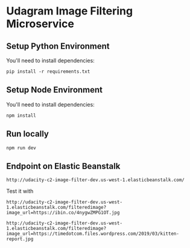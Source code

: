 # Udagram Image Filtering Microservice


## Setup Python Environment


You'll need to install dependencies: 

```
pip install -r requirements.txt
```

## Setup Node Environment

You'll need to install dependencies: 

```
npm install
```

## Run locally

```
npm run dev
```

## Endpoint on Elastic Beanstalk

```
http://udacity-c2-image-filter-dev.us-west-1.elasticbeanstalk.com/
```

Test it with

```
http://udacity-c2-image-filter-dev.us-west-1.elasticbeanstalk.com/filteredimage?image_url=https://ibin.co/4nygwZMPG1OT.jpg

http://udacity-c2-image-filter-dev.us-west-1.elasticbeanstalk.com/filteredimage?image_url=https://timedotcom.files.wordpress.com/2019/03/kitten-report.jpg
```

